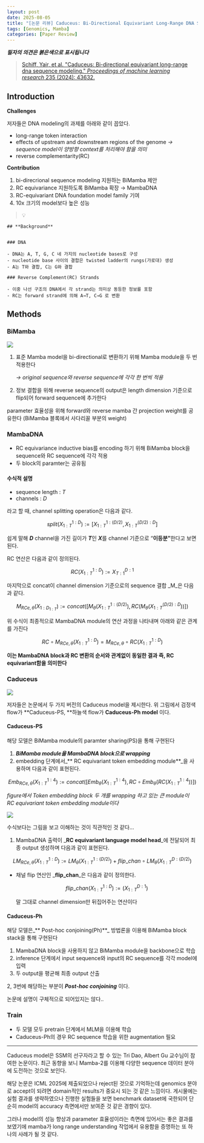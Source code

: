 ```yaml
---
layout: post
date: 2025-08-05
title: "[논문 리뷰] Caduceus: Bi-Directional Equivariant Long-Range DNA Sequence Modeling"
tags: [Genomics, Mamba]
categories: [Paper Review]
---
```


<span class="notion-red">_**필자의 의견은 붉은색으로 표시됩니다**_</span>


> [Schiff, Yair, et al. "Caduceus: Bi-directional equivariant long-range dna sequence modeling." ](https://pmc.ncbi.nlm.nih.gov/articles/PMC12189541/)[_Proceedings of machine learning research_](https://pmc.ncbi.nlm.nih.gov/articles/PMC12189541/)[ 235 (2024): 43632.](https://pmc.ncbi.nlm.nih.gov/articles/PMC12189541/)



## Introduction


**Challenges**


저자들은 DNA modeling의 과제를 아래와 같이 꼽았다.

- long-range token interaction
- effects of upstream and downstream regions of the genome 
_→ sequence model이 양방향 context를 처리해야 함을 의미_
- reverse complementarity(RC)

**Contribution**

1. bi-direcrional sequence modeling 지원하는 BiMamba 제안
1. RC equivariance 지원하도록 BiMamba 확장 → MambaDNA
1. RC-equivariant DNA foundation model family 기여
1. 10x 크기의 model보다 높은 성능

> 💡 


	## **Background**


	### DNA

	- DNA는 A, T, G, C 네 가지의 nucleotide bases로 구성
	- nucleotide base 사이의 결합은 twisted ladder의 rungs(가로대) 생성
	- A는 T와 결합, C는 G와 결합

	### Reverse Complement(RC) Strands

	- 이중 나선 구조의 DNA에서 각 strand는 의미상 동등한 정보를 포함
	- RC는 forward strand에 의해 A→T, C→G 로 변환


## Methods



### BiMamba


![](https://prod-files-secure.s3.us-west-2.amazonaws.com/542b861c-36a8-4051-84e5-8804b6728dba/2c247d59-7815-4980-99f0-8f0d21f445a7/image.png?X-Amz-Algorithm=AWS4-HMAC-SHA256&X-Amz-Content-Sha256=UNSIGNED-PAYLOAD&X-Amz-Credential=ASIAZI2LB466Z7JBMPIM%2F20250827%2Fus-west-2%2Fs3%2Faws4_request&X-Amz-Date=20250827T230109Z&X-Amz-Expires=3600&X-Amz-Security-Token=IQoJb3JpZ2luX2VjED8aCXVzLXdlc3QtMiJGMEQCIHCcjukzh%2FlZkW5zz%2BWHqO4z%2FiSGg6%2FN2FEBoSge1O7jAiBG%2FiUrght7%2BCKpiSilaKJ9ngW90wlKHVaJ266%2FrN1E2yqIBAiY%2F%2F%2F%2F%2F%2F%2F%2F%2F%2F8BEAAaDDYzNzQyMzE4MzgwNSIMNwHfMPfF%2Fy1cCZSmKtwDQ5XupDGkomZzv5dID1bgnDIINT88RbU7Vmm%2Fm2RRfhyLGPD6kyqcYT%2BjHVOcv3IdmLW3rF3blYGjJp192khBNh5pZUJbYBSzWjGt7uDatRHW5cDSBTkVKb%2BJnbJc4bEgUenOdGkoQo%2BzkIZ%2BgtY%2Fnj%2FZj2QHFkX4%2Ftf%2FCATLhLkEhz0HTwrZ5NXEam%2B6E5Q9D27UIn2BzVjHw3XqFm%2BdC2aM1TalkYtARt%2BS6Fn99R6OpZ%2BK0L7tPMNcvSNvrDdO5iDq8yrKYwQ8FLnEvXiaamlMN%2BwFqqryVls1FgRbhALkK5wVWO3lCCzQzcVJZ3l83a4MHHktap5nPhqizJyNG77tlXgOYR2PzFd3H%2BFJTp68%2FSKoqN9%2B3fD51j%2BpYv5meoM5P4qBWblSj3AlSm9%2F5hdwLFs8Rqqwq5ndmA2RO%2B%2BTDuDKgH0etCYGIZz%2FKC8mLSN7bU8Cf65%2FCPOr0VIyFoORDHMKPQxJk9hWYiVI0btbDyDEOVt4%2F3ks4LFgbRBNGzkga8ux0VdQHsWoWM0uU6qV1ue0WInMvyGpeTwpXbCEDDD4VPHDxXsDQ6BzKnugV97ChiDSzUt%2BABisYw9SvEgSCTwtRt63GMQVTN2MWKeCNZboS7qNSzqxGVgwx5C%2BxQY6pgE0eHVjB6NA156pW9uOxfUopHC0gYf8qais2KOhVlBzmc1BabXUVCMA5lEZUSXQCkfbb1iZ%2FM4gYnxY5mFzmJwQi9YGG%2FzWnhzF%2BwAwCm%2BskycPne%2FSIgPg2QeUoCIqQlhioXr%2Ba3wbl4C2ZbjYHMU3i%2BqcRQY%2Fl1qouaf85u144HUrTZbzocgtsYR1sCjEw60YS0LqzpDW1tQJ70HIsLDwRcqusrkC&X-Amz-Signature=9a375324c13359210fce88b55316d2aaec6ca7dd202676162486f9e879e79faa&X-Amz-SignedHeaders=host&x-amz-checksum-mode=ENABLED&x-id=GetObject)

1. 표준 Mamba model을 bi-directional로 변환하기 위해 Mamba module을 두 번 적용한다

	_→ original sequence와 reverse sequence에 각각 한 번씩 적용_

1. 정보 결합을 위해 reverse sequence의 output은 length dimension 기준으로 flip되어 forward sequence에 추가한다

parameter 효율성을 위해 forward와 reverse mamba 간 projection weight를 공유한다 (BiMamba 블록에서 사다리꼴 부분의 weight)



### MambaDNA

- RC equivariance inductive bias를 encoding 하기 위해 BiMamba block을 sequence와 RC sequence에 각각 적용
- 두 block의 paramter는 공유됨


#### 수식적 설명

- sequence length : _T_
- channels : _D_

라고 할 때,  channel splitting operation은 다음과 같다.


$$
split(X^{1:D}_{1:T}):=[X^{1:(D/2)}_{1:T},X^{(D/2):D}_{1:T}]
$$


<span class="notion-red">쉽게 말해 </span><span class="notion-red">_**D**_</span><span class="notion-red"> channel을 가진 길이가 </span><span class="notion-red">_**T**_</span><span class="notion-red">인 </span><span class="notion-red">_**X**_</span><span class="notion-red">를 channel 기준으로 “</span><span class="notion-red">**이등분”**</span><span class="notion-red">한다고 보면 된다.</span>


RC 연산은 다음과 같이 정의된다.


$$
RC(X^{1:D}_{1:T}):=X^{D:1}_{T:1}
$$


마지막으로 concat이 channel dimension 기준으로의 sequence 결합 _M_은 다음과 같다.


$$
M_{RCe,\theta}(X_{1:D_{1:T}}):=concat([M_{\theta}(X^{1:(D/2)}_{1:T}),RC(M_{\theta}(X^{(D/2):D}_{1:T}))])
$$


위 수식이 최종적으로 MambaDNA module의 연산 과정을 나타내며 아래와 같은 관계를 가진다


$$
RC\circ M_{RCe,\theta}(X^{1:D}_{1:T}) = M_{RCe,\theta} \circ RC(X^{1:D}_{1:T})
$$


**이는 MambaDNA block과 RC 변환의 순서와 관계없이 동일한 결과 즉, RC equivariant함을 의미한다**



### Caduceus


![](https://prod-files-secure.s3.us-west-2.amazonaws.com/542b861c-36a8-4051-84e5-8804b6728dba/f94a60d7-8145-473b-aef9-7c68d3ec604a/image.png?X-Amz-Algorithm=AWS4-HMAC-SHA256&X-Amz-Content-Sha256=UNSIGNED-PAYLOAD&X-Amz-Credential=ASIAZI2LB466Z7JBMPIM%2F20250827%2Fus-west-2%2Fs3%2Faws4_request&X-Amz-Date=20250827T230109Z&X-Amz-Expires=3600&X-Amz-Security-Token=IQoJb3JpZ2luX2VjED8aCXVzLXdlc3QtMiJGMEQCIHCcjukzh%2FlZkW5zz%2BWHqO4z%2FiSGg6%2FN2FEBoSge1O7jAiBG%2FiUrght7%2BCKpiSilaKJ9ngW90wlKHVaJ266%2FrN1E2yqIBAiY%2F%2F%2F%2F%2F%2F%2F%2F%2F%2F8BEAAaDDYzNzQyMzE4MzgwNSIMNwHfMPfF%2Fy1cCZSmKtwDQ5XupDGkomZzv5dID1bgnDIINT88RbU7Vmm%2Fm2RRfhyLGPD6kyqcYT%2BjHVOcv3IdmLW3rF3blYGjJp192khBNh5pZUJbYBSzWjGt7uDatRHW5cDSBTkVKb%2BJnbJc4bEgUenOdGkoQo%2BzkIZ%2BgtY%2Fnj%2FZj2QHFkX4%2Ftf%2FCATLhLkEhz0HTwrZ5NXEam%2B6E5Q9D27UIn2BzVjHw3XqFm%2BdC2aM1TalkYtARt%2BS6Fn99R6OpZ%2BK0L7tPMNcvSNvrDdO5iDq8yrKYwQ8FLnEvXiaamlMN%2BwFqqryVls1FgRbhALkK5wVWO3lCCzQzcVJZ3l83a4MHHktap5nPhqizJyNG77tlXgOYR2PzFd3H%2BFJTp68%2FSKoqN9%2B3fD51j%2BpYv5meoM5P4qBWblSj3AlSm9%2F5hdwLFs8Rqqwq5ndmA2RO%2B%2BTDuDKgH0etCYGIZz%2FKC8mLSN7bU8Cf65%2FCPOr0VIyFoORDHMKPQxJk9hWYiVI0btbDyDEOVt4%2F3ks4LFgbRBNGzkga8ux0VdQHsWoWM0uU6qV1ue0WInMvyGpeTwpXbCEDDD4VPHDxXsDQ6BzKnugV97ChiDSzUt%2BABisYw9SvEgSCTwtRt63GMQVTN2MWKeCNZboS7qNSzqxGVgwx5C%2BxQY6pgE0eHVjB6NA156pW9uOxfUopHC0gYf8qais2KOhVlBzmc1BabXUVCMA5lEZUSXQCkfbb1iZ%2FM4gYnxY5mFzmJwQi9YGG%2FzWnhzF%2BwAwCm%2BskycPne%2FSIgPg2QeUoCIqQlhioXr%2Ba3wbl4C2ZbjYHMU3i%2BqcRQY%2Fl1qouaf85u144HUrTZbzocgtsYR1sCjEw60YS0LqzpDW1tQJ70HIsLDwRcqusrkC&X-Amz-Signature=f98a1e7492eb0a58fdbcf924abb02fe80875a530f053b57d331f6d3a85c49c87&X-Amz-SignedHeaders=host&x-amz-checksum-mode=ENABLED&x-id=GetObject)


저자들은 논문에서 두 가지 버전의 Caduceus model을 제시한다. 위 그림에서 검정색 flow가 **Caduceus-PS, **하늘색 flow가 **Caduceus-Ph model** 이다.



#### Caduceus-PS


해당 모델은 BiMamba module의 paramter sharing(PS)을 통해 구현된다

1. _**BiMamba module을 MambaDNA block으로 wrapping**_
1. embedding 단계에서_** RC equivariant token embedding module**_을 사용하며 다음과 같이 표현된다.

$$
Emb_{RCe,\theta}(X^{1:4}_{1:T}):=concat([Emb_{\theta}(X^{1:4}_{1:T}),RC \circ Emb_{\theta}(RC(X^{1:4}_{1:T}))])
$$


_figure에서 Token embedding block 두 개를 wrapping 하고 있는 큰 module이 RC equivariant token embedding module이다_


![](https://prod-files-secure.s3.us-west-2.amazonaws.com/542b861c-36a8-4051-84e5-8804b6728dba/b175e4da-71eb-4e91-8c23-a06dabe673c9/image.png?X-Amz-Algorithm=AWS4-HMAC-SHA256&X-Amz-Content-Sha256=UNSIGNED-PAYLOAD&X-Amz-Credential=ASIAZI2LB466Z7JBMPIM%2F20250827%2Fus-west-2%2Fs3%2Faws4_request&X-Amz-Date=20250827T230109Z&X-Amz-Expires=3600&X-Amz-Security-Token=IQoJb3JpZ2luX2VjED8aCXVzLXdlc3QtMiJGMEQCIHCcjukzh%2FlZkW5zz%2BWHqO4z%2FiSGg6%2FN2FEBoSge1O7jAiBG%2FiUrght7%2BCKpiSilaKJ9ngW90wlKHVaJ266%2FrN1E2yqIBAiY%2F%2F%2F%2F%2F%2F%2F%2F%2F%2F8BEAAaDDYzNzQyMzE4MzgwNSIMNwHfMPfF%2Fy1cCZSmKtwDQ5XupDGkomZzv5dID1bgnDIINT88RbU7Vmm%2Fm2RRfhyLGPD6kyqcYT%2BjHVOcv3IdmLW3rF3blYGjJp192khBNh5pZUJbYBSzWjGt7uDatRHW5cDSBTkVKb%2BJnbJc4bEgUenOdGkoQo%2BzkIZ%2BgtY%2Fnj%2FZj2QHFkX4%2Ftf%2FCATLhLkEhz0HTwrZ5NXEam%2B6E5Q9D27UIn2BzVjHw3XqFm%2BdC2aM1TalkYtARt%2BS6Fn99R6OpZ%2BK0L7tPMNcvSNvrDdO5iDq8yrKYwQ8FLnEvXiaamlMN%2BwFqqryVls1FgRbhALkK5wVWO3lCCzQzcVJZ3l83a4MHHktap5nPhqizJyNG77tlXgOYR2PzFd3H%2BFJTp68%2FSKoqN9%2B3fD51j%2BpYv5meoM5P4qBWblSj3AlSm9%2F5hdwLFs8Rqqwq5ndmA2RO%2B%2BTDuDKgH0etCYGIZz%2FKC8mLSN7bU8Cf65%2FCPOr0VIyFoORDHMKPQxJk9hWYiVI0btbDyDEOVt4%2F3ks4LFgbRBNGzkga8ux0VdQHsWoWM0uU6qV1ue0WInMvyGpeTwpXbCEDDD4VPHDxXsDQ6BzKnugV97ChiDSzUt%2BABisYw9SvEgSCTwtRt63GMQVTN2MWKeCNZboS7qNSzqxGVgwx5C%2BxQY6pgE0eHVjB6NA156pW9uOxfUopHC0gYf8qais2KOhVlBzmc1BabXUVCMA5lEZUSXQCkfbb1iZ%2FM4gYnxY5mFzmJwQi9YGG%2FzWnhzF%2BwAwCm%2BskycPne%2FSIgPg2QeUoCIqQlhioXr%2Ba3wbl4C2ZbjYHMU3i%2BqcRQY%2Fl1qouaf85u144HUrTZbzocgtsYR1sCjEw60YS0LqzpDW1tQJ70HIsLDwRcqusrkC&X-Amz-Signature=0ea7fe4dd9fbe911961be64430b7786648f9f225a1f14c2a3b9e606cdb66b5c0&X-Amz-SignedHeaders=host&x-amz-checksum-mode=ENABLED&x-id=GetObject)


<span class="notion-red">수식보다는 그림을 보고 이해하는 것이 직관적인 것 같다…</span>

1. MambaDNA 출력이 _**RC equivariant language model head**_에 전달되어 최종 output 생성하며 다음과 같이 표현된다.

$$
LM_{RCe,\theta}(X^{1:D}_{1:T}):= LM_{\theta}(X^{1:(D/2)}_{1:T})+flip\_chan\circ LM_{\theta}(X^{D:(D/2)}_{1:T})
$$

- 채널 flip 연산인 _**flip\_chan**_은 다음과 같이 정의한다.

	$$
	flip\_chan(X^{1:D}_{1:T}):=(X^{D:1}_{1:T})
	$$


	말 그대로 channel dimension만 뒤집어주는 연산이다



#### Caduceus-Ph


해당 모델은_** Post-hoc conjoining(Ph)**_ 방법론을 이용해 BiMamba block stack을 통해 구현된다

1. MambaDNA block을 사용하지 않고 BiMamba module을 backbone으로 학습
1. inference 단계에서 input sequence와 input의 RC sequence를 각각 model에 입력
1. 두 output을 평균해 최종 output 산출

2, 3번에 해당하는 부분이 _**Post-hoc conjoining**_ 이다.


<span class="notion-red">논문에 설명이 구체적으로 되어있지는 않다..</span>



### Train

- 두 모델 모두 pretrain 단계에서 MLM을 이용해 학습
- Caduceus-Ph의 경우 RC sequence 학습을 위한 augmentation 필요

---


<span class="notion-red">Caduceus model은 SSM의 선구자라고 할 수 있는 Tri Dao, Albert Gu 교수님이 참여한 논문이다. 최근 동향을 보니 Mamba-2를 이용해 다양한 sequence 데이터 분야에 도전하는 것으로 보인다.</span>


<span class="notion-red">해당 논문은 ICML 2025에 제출되었으나 reject된 것으로 기억하는데 genomics 분야로 accept이 되려면 domain적인 results가 중요시 되는 것 같은 느낌이다. 게시물에는 실험 결과를 생략하였으나 진행한 실험들을 보면 benchmark dataset에 국한되어 단순히 model의 accuracy 측면에서만 보여준 것 같은 경향이 있다.</span>


<span class="notion-red">그러나 model의 성능 향상과 parameter 효율성이라는 측면에 있어서는 좋은 결과를 보였기에 mamba가 long range understanding 작업에서 유용함을 증명하는 또 하나의 사례가 될 것 같다.</span>

